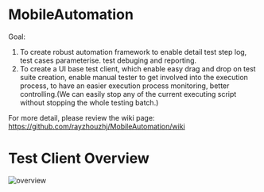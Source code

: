# MobileAutomation

Goal:
1. To create robust automation framework to enable detail test step log, test cases parameterise. test debuging and reporting.
2. To create a UI base test client, which enable easy drag and drop on test suite creation, enable manual tester to get involved into the execution process, to have an easier execution process monitoring, better controlling.(We can easily stop any of the current executing script without stopping the whole testing batch.)

For more detail, please review the wiki page: https://github.com/rayzhouzhj/MobileAutomation/wiki

# Test Client Overview
![overview](https://lh5.googleusercontent.com/D5IeIQqu_gMVl2Jj3xPb_TxYL2Iuko9NCZHf54ox-KZnNuyvUepTJ5XTrT2esFl9jqkyYA69=w3360-h1760)
